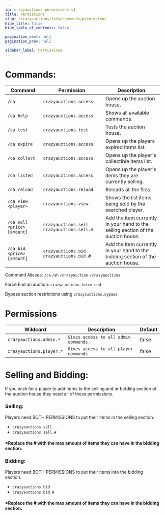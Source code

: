 ```yaml
---
id: crazyauctions-permissions-v1
title: Permissions
slug: /crazyauctions/info/commands/permissions
hide_title: false
hide_table_of_contents: false

pagination_next: null
pagination_prev: null

sidebar_label: Permissions
---
```

# Commands:

| Command                     | Permission                                  | Description                                                                      |
|-----------------------------|---------------------------------------------|----------------------------------------------------------------------------------|
| `/ca`                       | `crazyauctions.access`                      | Opens up the auction house.                                                      |
| `/ca help`                  | `crazyauctions.access`                      | Shows all available commands.                                                    |
| `/ca test`                  | `crazyauctions.test`                        | Tests the auction house.                                                         |
| `/ca expire`                | `crazyauctions.access`                      | Opens up the players expired items list.                                         |
| `/ca collect`               | `crazyauctions.access`                      | Opens up the player's collectible items list.                                    |
| `/ca listed`                | `crazyauctions.access`                      | Opens up the player's items they are currently selling.                          |
| `/ca reload`                | `crazyauctions.reload`                      | Reloads all the files.                                                           |
| `/ca view <player>`         | `crazyauctions.view`                        | Shows the list items being sold by the searched player.                          |
| `/ca sell <price> [amount]` | `crazyauctions.sell` `crazyauctions.sell.#` | Add the item currently in your hand to the selling section of the auction house. |
| `/ca bid <price> [amount]`  | `crazyauctions.bid` `crazyauctions.bid.#`   | Add the item currently in your hand to the bidding section of the auction house. |

Command Aliases: `/ca` `/ah` `/crazyauction` `/crazyauctions`

Force End an auction: `crazyauctions.force-end`

Bypass auction restrictions using `crazyauctions.bypass`

# Permissions
| Wildcard                 | Description                            | Default |
|--------------------------|----------------------------------------|---------|
| `crazyauctions.admin.*`  | `Gives access to all admin commands.`  | false   |
| `crazyauctions.player.*` | `Gives access to all player commands.` | false   |

# Selling and Bidding:

If you wish for a player to add items to the selling and or bidding section of the auction house they need all of these permissions.

### Selling:
Players need BOTH PERMISSIONS to put their items in the selling section.
* `crazyauctions.sell`
* `crazyauctions.sell.#`
#### *Replace the # with the max amount of items they can have in the bidding section.
### Bidding:
Players need BOTH PERMISSIONS to put their items into the bidding section.
* `crazyauctions.bid`
* `crazyauctions.bid.#`
#### *Replace the # with the max amount of items they can have in the bidding section.
